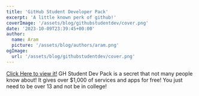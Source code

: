 ```yaml
---
title: 'GitHub Student Developer Pack'
excerpt: 'A little known perk of github!'
coverImage: '/assets/blog/githubstudentdev/cover.png'
date: '2023-10-09T23:39:45+00:00'
author:
  name: Aram
  picture: '/assets/blog/authors/aram.png'
ogImage:
  url: '/assets/blog/githubstudentdev/cover.png'
---
```


[Click Here to view it!](https://education.github.com/pack)
GH Student Dev Pack is a secret that not many people know about! 
It gives over $1,000 of services and apps for free! You just need to be over 13 and not be in college!